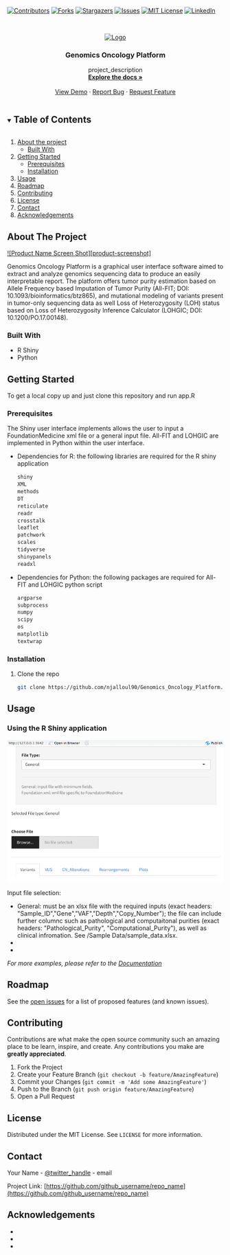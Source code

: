 [![Contributors][contributors-shield]][contributors-url]
[![Forks][forks-shield]][forks-url]
[![Stargazers][stars-shield]][stars-url]
[![Issues][issues-shield]][issues-url]
[![MIT License][license-shield]][license-url]
[![LinkedIn][linkedin-shield]][linkedin-url]



<!-- PROJECT LOGO -->
<br />
<p align="center">
  <a href="https://github.com/github_username/repo_name">
    <img src="images/logo.png" alt="Logo" width="80" height="80">
  </a>

  <h3 align="center">Genomics Oncology Platform</h3>

  <p align="center">
    project_description
    <br />
    <a href="https://github.com/github_username/repo_name"><strong>Explore the docs »</strong></a>
    <br />
    <br />
    <a href="https://github.com/github_username/repo_name">View Demo</a>
    ·
    <a href="https://github.com/github_username/repo_name/issues">Report Bug</a>
    ·
    <a href="https://github.com/github_username/repo_name/issues">Request Feature</a>
  </p>
</p>



<!-- TABLE OF CONTENTS -->
<details open="open">
  <summary><h2 style="display: inline-block">Table of Contents</h2></summary>
  <ol>
    <li>
      <a href="#about-the-project">About the project</a>
      <ul>
        <li><a href="#built-with">Built With </a></li>
      </ul>
    </li>
    <li>
      <a href="#getting-started">Getting Started</a>
      <ul>
        <li><a href="#prerequisites">Prerequisites</a></li>
        <li><a href="#installation">Installation</a></li>
      </ul>
    </li>
    <li><a href="#usage">Usage</a></li>
    <li><a href="#roadmap">Roadmap</a></li>
    <li><a href="#contributing">Contributing</a></li>
    <li><a href="#license">License</a></li>
    <li><a href="#contact">Contact</a></li>
    <li><a href="#acknowledgements">Acknowledgements</a></li>
  </ol>
</details>



<!-- ABOUT THE PROJECT -->
## About The Project

[![Product Name Screen Shot][product-screenshot]](https://example.com)

Genomics Oncology Platform is a graphical user interface software aimed to extract and analyze genomics sequencing data to produce an easily interpretable report. The platform offers tumor purity estimation based on Allele Frequency based Imputation of Tumor Purity (All-FIT; DOI: 10.1093/bioinformatics/btz865), and mutational modeling of variants present in tumor-only sequencing data as well Loss of Heterozygosity (LOH) status based on Loss of Heterozygosity Inference Calculator (LOHGIC; DOI: 10.1200/PO.17.00148).


### Built With

* R Shiny 
* Python




<!-- GETTING STARTED -->
## Getting Started

To get a local copy up and just clone this repository and run app.R

### Prerequisites

The Shiny user interface implements allows the user to input a FoundationMedicine xml file or a general input file. All-FIT and LOHGIC are implemented in Python within the user interface.
* Dependencies for R: the following libraries are required for the R shiny application 
  ```sh
  shiny
  XML
  methods
  DT
  reticulate
  readr
  crosstalk
  leaflet
  patchwork
  scales
  tidyverse
  shinypanels
  readxl
  ```
* Dependencies for Python: the following packages are required for All-FIT and LOHGIC python script
  ```sh
  argparse
  subprocess
  numpy
  scipy
  os
  matplotlib
  textwrap
  ```

### Installation

1. Clone the repo
   ```sh
   git clone https://github.com/njalloul90/Genomics_Oncology_Platform.git
   ```



<!-- USAGE EXAMPLES -->
## Usage

### Using the R Shiny application

![Alt text](/Screenshots/Main.png?raw=true "Main")


Input file selection:
* General: must be an xlsx file with the required inputs (exact headers: "Sample_ID","Gene","VAF","Depth","Copy_Number"); the file can include further columnc such as pathological and computaitonal purities (exact headers: "Pathological_Purity", "Computational_Purity"), as well as clinical infromation. See /Sample Data/sample_data.xlsx.
* []()
* []()

_For more examples, please refer to the [Documentation](https://example.com)_



<!-- ROADMAP -->
## Roadmap

See the [open issues](https://github.com/github_username/repo_name/issues) for a list of proposed features (and known issues).



<!-- CONTRIBUTING -->
## Contributing

Contributions are what make the open source community such an amazing place to be learn, inspire, and create. Any contributions you make are **greatly appreciated**.

1. Fork the Project
2. Create your Feature Branch (`git checkout -b feature/AmazingFeature`)
3. Commit your Changes (`git commit -m 'Add some AmazingFeature'`)
4. Push to the Branch (`git push origin feature/AmazingFeature`)
5. Open a Pull Request



<!-- LICENSE -->
## License

Distributed under the MIT License. See `LICENSE` for more information.



<!-- CONTACT -->
## Contact

Your Name - [@twitter_handle](https://twitter.com/twitter_handle) - email

Project Link: [https://github.com/github_username/repo_name](https://github.com/github_username/repo_name)



<!-- ACKNOWLEDGEMENTS -->
## Acknowledgements

* []()
* []()
* []()





<!-- MARKDOWN LINKS & IMAGES -->
<!-- https://www.markdownguide.org/basic-syntax/#reference-style-links -->
[contributors-shield]: https://img.shields.io/github/contributors/github_username/repo.svg?style=for-the-badge
[contributors-url]: https://github.com/github_username/repo/graphs/contributors
[forks-shield]: https://img.shields.io/github/forks/github_username/repo.svg?style=for-the-badge
[forks-url]: https://github.com/github_username/repo/network/members
[stars-shield]: https://img.shields.io/github/stars/github_username/repo.svg?style=for-the-badge
[stars-url]: https://github.com/github_username/repo/stargazers
[issues-shield]: https://img.shields.io/github/issues/github_username/repo.svg?style=for-the-badge
[issues-url]: https://github.com/github_username/repo/issues
[license-shield]: https://img.shields.io/github/license/github_username/repo.svg?style=for-the-badge
[license-url]: https://github.com/github_username/repo/blob/master/LICENSE.txt
[linkedin-shield]: https://img.shields.io/badge/-LinkedIn-black.svg?style=for-the-badge&logo=linkedin&colorB=555
[linkedin-url]: https://linkedin.com/in/github_username

